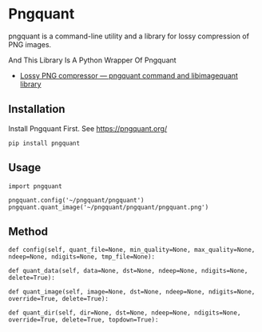 # Pngquant
pngquant is a command-line utility and a library for lossy compression of PNG images.

And This Library Is A Python Wrapper Of Pngquant

* [Lossy PNG compressor — pngquant command and libimagequant library](https://github.com/pornel/pngquant)

## Installation
Install Pngquant First. See https://pngquant.org/
```
pip install pngquant
```

## Usage
```
import pngquant

pngquant.config('~/pngquant/pngquant')
pngquant.quant_image('~/pngquant/pngquant/pngquant.png')
```

## Method
```
def config(self, quant_file=None, min_quality=None, max_quality=None, ndeep=None, ndigits=None, tmp_file=None):

def quant_data(self, data=None, dst=None, ndeep=None, ndigits=None, delete=True):

def quant_image(self, image=None, dst=None, ndeep=None, ndigits=None, override=True, delete=True):

def quant_dir(self, dir=None, dst=None, ndeep=None, ndigits=None, override=True, delete=True, topdown=True):
```
